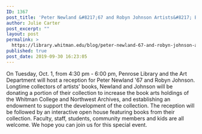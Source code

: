 ```yaml
---
ID: 1367
post_title: 'Peter Newland &#8217;67 and Robyn Johnson Artists&#8217; Books Reception'
author: Julie Carter
post_excerpt: ""
layout: post
permalink: >
  https://library.whitman.edu/blog/peter-newland-67-and-robyn-johnson-artists-books-reception/
published: true
post_date: 2019-09-30 16:23:05
---
```

On Tuesday, Oct. 1, from 4:30 pm - 6:00 pm, Penrose Library and the Art Department will host a reception for Peter Newland '67 and Robyn Johnson. Longtime collectors of artists' books, Newland and Johnson will be donating a portion of their collection to increase the book arts holdings of the Whitman College and Northwest Archives, and establishing an endowment to support the development of the collection. The reception will be followed by an interactive open house featuring books from their collection. Faculty, staff, students, community members and kids are all welcome. We hope you can join us for this special event.
